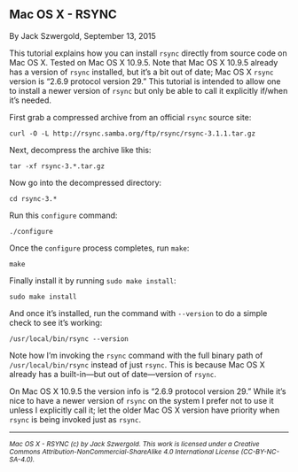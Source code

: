 ## Mac OS X - RSYNC

By Jack Szwergold, September 13, 2015

This tutorial explains how you can install `rsync` directly from source code on Mac OS X. Tested on Mac OS X 10.9.5. Note that Mac OS X 10.9.5 already has a version of `rsync` installed, but it’s a bit out of date; Mac OS X `rsync` version is “2.6.9  protocol version 29.” This tutorial is intended to allow one to install a newer version of `rsync` but only be able to call it explicitly if/when it’s needed.

First grab a compressed archive from an official `rsync` source site:

	curl -O -L http://rsync.samba.org/ftp/rsync/rsync-3.1.1.tar.gz

Next, decompress the archive like this:

	tar -xf rsync-3.*.tar.gz

Now go into the decompressed directory:

	cd rsync-3.*
	
Run this `configure` command:

	./configure

Once the `configure` process completes, run `make`:

	make

Finally install it by running `sudo make install`:

	sudo make install	

And once it’s installed, run the command with `--version` to do a simple check to see it’s working:

	/usr/local/bin/rsync --version

Note how I’m invoking the `rsync` command with the full binary path of `/usr/local/bin/rsync` instead of just `rsync`. This is because Mac OS X already has a built-in—but out of date—version of `rsync`.

On Mac OS X 10.9.5 the version info is “2.6.9  protocol version 29.” While it’s nice to have a newer version of `rsync` on the system I prefer not to use it unless I explicitly call it; let the older Mac OS X version have priority when `rsync` is being invoked just as `rsync`.

***

<sup>*Mac OS X - RSYNC (c) by Jack Szwergold. This work is licensed under a Creative Commons Attribution-NonCommercial-ShareAlike 4.0 International License (CC-BY-NC-SA-4.0).*</sup>